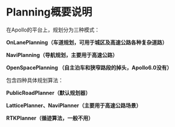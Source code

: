 # Planning概要说明

在Apollo的平台上，规划分为三种模式：

**OnLanePlanning（车道规划，可用于城区及高速公路各种复杂道路）**

**NaviPlanning（导航规划，主要用于高速公路）**

**OpenSpacePlanning （自主泊车和狭窄路段的掉头，Apollo6.0没有）**

包含四种具体规划算法：

**PublicRoadPlanner（默认规划器）**

**LatticePlanner、NaviPlanner（主要用于高速公路场景）**

**RTKPlanner（循迹算法，一般不用）**
